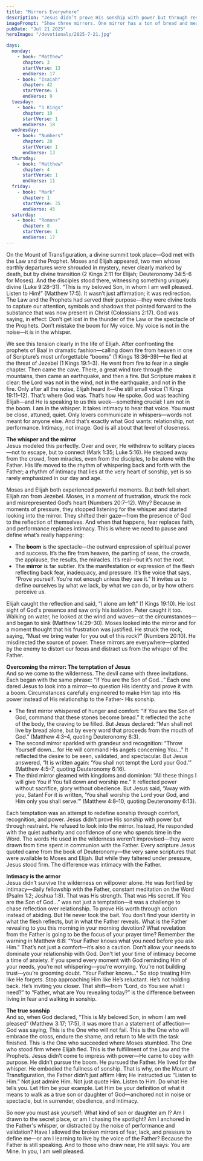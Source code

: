 ```yaml
---
title: "Mirrors Everywhere"
description: "Jesus didn’t prove His sonship with power but through restraint. He refused to look into the mirror. Instead, He responded with the quiet authority and confidence of one who spends time in the Word. The words He used in the wilderness weren’t improvised—they were drawn from time spent in communion with the Father. Every scripture Jesus quoted came from the book of Deuteronomy—the very same scriptures that were available to Moses and Elijah. But while they faltered under pressure, Jesus stood firm. The difference was intimacy with the Father."
imagePrompt: "Show three mirrors. One mirror has a ton of bread and meat, another shows glory and fame, and another shows a crown scepter and throne."
pubDate: "Jul 21 2025"
heroImage: "/devotionals/2025-7-21.jpg"

days:
  monday:
    - book: "Matthew"
      chapter: 3
      startVerse: 13
      endVerse: 17
    - book: "Isaiah"
      chapter: 42
      startVerse: 1
      endVerse: 9
  tuesday:
    - book: "1 Kings"
      chapter: 19
      startVerse: 1
      endVerse: 18
  wednesday:
    - book: "Numbers"
      chapter: 20
      startVerse: 1
      endVerse: 13
  thursday:
    - book: "Matthew"
      chapter: 4
      startVerse: 1
      endVerse: 11
  friday:
    - book: "Mark"
      chapter: 1
      startVerse: 35
      endVerse: 45
  saturday:
    - book: "Romans"
      chapter: 8
      startVerse: 1
      endVerse: 17
---
```


On the Mount of Transfiguration, a divine summit took place—God met with the Law and the Prophet. Moses and Elijah appeared, two men whose earthly departures were shrouded in mystery, never clearly marked by death, but by divine transition (2 Kings 2:11 for Elijah; Deuteronomy 34:5–6 for Moses). And the disciples stood there, witnessing something uniquely divine (Luke 9:28–31). “This is my beloved Son, in whom I am well pleased. Listen to Him!” (Matthew 17:5). It wasn’t just affirmation; it was redirection. The Law and the Prophets had served their purpose—they were divine tools to capture our attention, symbols and shadows that pointed forward to the substance that was now present in Christ  (Colossians 2:17). God was saying, in effect: Don’t get lost in the thunder of the Law or the spectacle of the Prophets. Don’t mistake the boom for My voice. My voice is not in the noise—it is in the whisper.

We see this tension clearly in the life of Elijah. After confronting the prophets of Baal in dramatic fashion—calling down fire from heaven in one of Scripture’s most unforgettable “booms” (1 Kings 18:36–39)—he fled at the threat of Jezebel (1 Kings 19:1–3). He went from fire to fear in a single chapter. Then came the cave. There, a great wind tore through the mountains, then came an earthquake, and then a fire. But Scripture makes it clear: the Lord was not in the wind, not in the earthquake, and not in the fire. Only after all the noise, Elijah heard it—the still small voice (1 Kings 19:11–12). That’s where God was. That’s how He spoke. God was teaching Elijah—and He is speaking to us this week—something crucial: I am not in the boom. I am in the whisper. It takes intimacy to hear that voice. You must be close, attuned, quiet. Only lovers communicate in whispers—words not meant for anyone else. And that’s exactly what God wants: relationship, not performance. Intimacy, not image. God is all about that level of closeness.

**The whisper and the mirror**<br />
Jesus modeled this perfectly. Over and over, He withdrew to solitary places—not to escape, but to connect (Mark 1:35; Luke 5:16). He stepped away from the crowd, from miracles, even from the disciples, to be alone with the Father. His life moved to the rhythm of whispering back and forth with the Father; a rhythm of intimacy that lies at the very heart of sonship, yet is so rarely emphasized in our day and age. 

Moses and Elijah both experienced powerful moments. But both fell short. Elijah ran from Jezebel. Moses, in a moment of frustration, struck the rock and misrepresented God’s heart (Numbers 20:7–12). Why? Because in moments of pressure, they stopped listening for the whisper and started looking into the mirror. They shifted their gaze—from the presence of God to the reflection of themselves. And when that happens, fear replaces faith, and performance replaces intimacy. This is where we need to pause and define what’s really happening:

  - The **boom** is the spectacle—the outward expression of spiritual power and success. It’s the fire from heaven, the parting of seas, the crowds, the applause, the results, the miracles. It’s real—but it’s not the root.
  - The **mirror** is far subtler. It’s the manifestation or expression of the flesh reflecting back fear, inadequacy, and pressure. It’s the voice that says, “Prove yourself. You’re not enough unless they see it.” It invites us to define ourselves by what we lack, by what we can do, or by how others perceive us.

Elijah caught the reflection and said, “I alone am left” (1 Kings 19:10). He lost sight of God's presence and saw only his isolation. Peter caught it too. Walking on water, he looked at the wind and waves—at the circumstances—and began to sink (Matthew 14:29–30). Moses looked into the mirror and for a moment thought that his frustration was justified. He struck the rock, saying, “Must we bring water for you out of this rock?” (Numbers 20:10). He misdirected the source of power. These mirrors are everywhere—planted by the enemy to distort our focus and distract us from the whisper of the Father.

**Overcoming the mirror: The temptation of Jesus**<br />
And so we come to the wilderness. The devil came with three invitations. Each began with the same phrase: “If You are the Son of God…” Each one dared Jesus to look into a mirror—to question His identity and prove it with a boom. Circumstances carefully engineered to make Him tap into His power instead of His relationship to the Father- His sonship.
  - The first mirror whispered of hunger and comfort: “If You are the Son of God, command that these stones become bread.” It reflected the ache of the body, the craving to be filled. But Jesus declared: “Man shall not live by bread alone, but by every word that proceeds from the mouth of God.” (Matthew 4:3–4, quoting Deuteronomy 8:3).
  - The second mirror sparkled with grandeur and recognition: “Throw Yourself down… for He will command His angels concerning You…” It reflected the desire to be seen, validated, and spectacular. But Jesus answered, “It is written again: ‘You shall not tempt the Lord your God.’” (Matthew 4:5–7, quoting Deuteronomy 6:16).
  - The third mirror gleamed with kingdoms and dominion: “All these things I will give You if You fall down and worship me.” It reflected power without sacrifice, glory without obedience. But Jesus said, “Away with you, Satan! For it is written, ‘You shall worship the Lord your God, and Him only you shall serve.’” (Matthew 4:8–10, quoting Deuteronomy 6:13).

Each temptation was an attempt to redefine sonship through comfort, recognition, and power. Jesus didn’t prove His sonship with power but through restraint. He refused to look into the mirror. Instead, He responded with the quiet authority and confidence of one who spends time in the Word. The words He used in the wilderness weren’t improvised—they were drawn from time spent in communion with the Father. Every scripture Jesus quoted came from the book of Deuteronomy—the very same scriptures that were available to Moses and Elijah. But while they faltered under pressure, Jesus stood firm. The difference was intimacy with the Father.

**Intimacy is the armor**<br />
Jesus didn’t survive the wilderness on willpower alone. He was fortified by intimacy—daily fellowship with the Father, constant meditation on the Word (Psalm 1:2; Joshua 1:8). That was His strength. That was His secret. If You are the Son of God…” was not just a temptation—it was a challenge to chase reflection over relationship. To prove His worth through action instead of abiding. But He never took the bait. You don’t find your identity in what the flesh reflects, but in what the Father reveals. What is the Father revealing to you this morning in your morning devotion? What revelation from the Father is going to be the focus of your prayer time? Remember the warning in Matthew 6:8: “Your Father knows what you need before you ask Him.” That’s not just a comfort—it’s also a caution. Don’t allow your needs to dominate your relationship with God. Don't let your time of intimacy become a time of anxiety. If you spend every moment with God reminding Him of your needs, you’re not whispering—you’re worrying. You’re not building trust—you’re grooming doubt. "Your Father knows..." So stop treating Him like He forgets. Stop approaching Him like He’s reluctant. He’s not holding back. He’s inviting you closer. That shift—from “Lord, do You see what I need?” to “Father, what are You revealing today?” is the difference between living in fear and walking in sonship.

**The true sonship**<br />
And so, when God declared, “This is My beloved Son, in whom I am well pleased” (Matthew 3:17; 17:5), it was more than a statement of affection—God was saying, This is the One who will not fail. This is the One who will embrace the cross, endure the shame, and return to Me with the task finished. This is the One who succeeded where Moses stumbled. The One who stood firm where Elijah fled. This is the fulfillment of the Law and the Prophets. Jesus didn’t come to impress with power—He came to obey with purpose. He didn’t pursue the boom. He pursued the Father. He lived for the whisper. He embodied the fullness of sonship. That is why, on the Mount of Transfiguration, the Father didn’t just affirm Him; He instructed us: “Listen to Him.” Not just admire Him. Not just quote Him. Listen to Him. Do what He tells you. Let Him be your example. Let Him be your definition of what it means to walk as a true son or daughter of God—anchored not in noise or spectacle, but in surrender, obedience, and intimacy.

So now you must ask yourself: What kind of son or daughter am I? Am I drawn to the secret place, or am I chasing the spotlight? Am I anchored in the Father's whisper, or distracted by the noise of performance and validation? Have I allowed the broken mirrors of fear, lack, and pressure to define me—or am I learning to live by the voice of the Father? Because the Father is still speaking. And to those who draw near, He still says: You are Mine. In you, I am well pleased.


